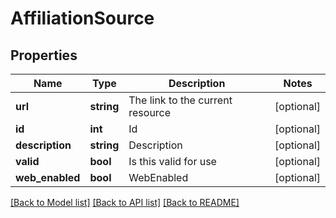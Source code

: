 # AffiliationSource

## Properties
Name | Type | Description | Notes
------------ | ------------- | ------------- | -------------
**url** | **string** | The link to the current resource | [optional] 
**id** | **int** | Id | [optional] 
**description** | **string** | Description | [optional] 
**valid** | **bool** | Is this valid for use | [optional] 
**web_enabled** | **bool** | WebEnabled | [optional] 

[[Back to Model list]](../../README.md#documentation-for-models) [[Back to API list]](../../README.md#documentation-for-api-endpoints) [[Back to README]](../../README.md)

